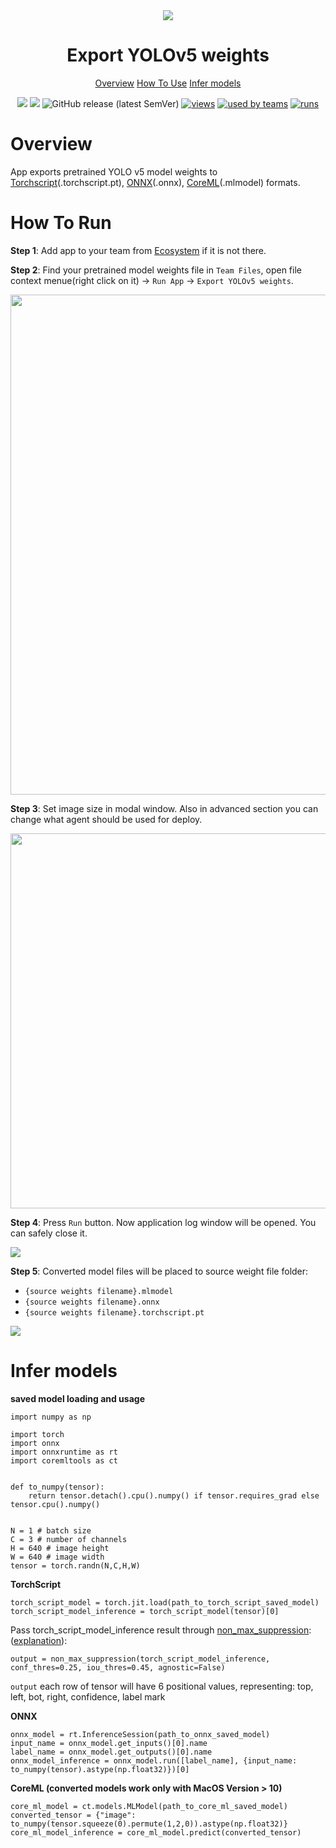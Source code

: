 <div align="center" markdown>
<img src="https://i.imgur.com/csTZRio.png"/>

# Export YOLOv5 weights

<p align="center">
  <a href="#Overview">Overview</a>
  <a href="#How-To-Use">How To Use</a>
  <a href="#Infer-models">Infer models</a>
</p>

[![](https://img.shields.io/badge/supervisely-ecosystem-brightgreen)](https://ecosystem.supervise.ly/apps/supervisely-ecosystem/yolov5/supervisely/export_weights)
[![](https://img.shields.io/badge/slack-chat-green.svg?logo=slack)](https://supervise.ly/slack)
![GitHub release (latest SemVer)](https://img.shields.io/github/v/release/supervisely-ecosystem/yolov5)
[![views](https://app.supervise.ly/public/api/v3/ecosystem.counters?repo=supervisely-ecosystem/yolov5/supervisely/export_weights&counter=views&label=views)](https://supervise.ly)
[![used by teams](https://app.supervise.ly/public/api/v3/ecosystem.counters?repo=supervisely-ecosystem/yolov5/supervisely/export_weights&counter=downloads&label=used%20by%20teams)](https://supervise.ly)
[![runs](https://app.supervise.ly/public/api/v3/ecosystem.counters?repo=supervisely-ecosystem/yolov5/supervisely/export_weights&counter=runs&label=runs&123)](https://supervise.ly)

</div>

# Overview

App exports pretrained YOLO v5 model weights to [Torchscript](https://pytorch.org/docs/stable/jit.html?highlight=model%20features)(.torchscript.pt), [ONNX](https://onnx.ai/index.html)(.onnx), [CoreML](https://coremltools.readme.io/docs)(.mlmodel) formats. 

# How To Run
**Step 1**: Add app to your team from [Ecosystem](https://ecosystem.supervise.ly/apps/import-mot-format) if it is not there.

**Step 2**: Find your pretrained model weights file in `Team Files`, open file context menue(right click on it) -> `Run App` -> `Export YOLOv5 weights`.

<img src="https://i.imgur.com/uzMlQ2e.png" width="800px"/>

**Step 3**: Set image size in modal window. Also in advanced section you can change what agent should be used for deploy.

<img src="https://i.imgur.com/7q7wLKW.png" width="600px"/>

**Step 4**: Press `Run` button. Now application log window will be opened. You can safely close it.

<img src="https://i.imgur.com/zjXgxhg.png"/>

**Step 5**: Converted model files will be placed to source weight file folder:
 - `{source weights filename}.mlmodel`
 - `{source weights filename}.onnx`
 - `{source weights filename}.torchscript.pt`

<img src="https://i.imgur.com/415Ijbk.png"/>

# Infer models
**saved model loading and usage**
```
import numpy as np

import torch
import onnx
import onnxruntime as rt
import coremltools as ct


def to_numpy(tensor):
    return tensor.detach().cpu().numpy() if tensor.requires_grad else tensor.cpu().numpy()


N = 1 # batch size
C = 3 # number of channels
H = 640 # image height
W = 640 # image width
tensor = torch.randn(N,C,H,W)
```
**TorchScript**
```
torch_script_model = torch.jit.load(path_to_torch_script_saved_model)
torch_script_model_inference = torch_script_model(tensor)[0]
```
Pass torch_script_model_inference result through [non_max_suppression](https://github.com/supervisely-ecosystem/yolov5/blob/0138090cd8d6f15e088246f16ca3240854bbba12/utils/general.py#L455): ([explanation](https://towardsdatascience.com/non-maximum-suppression-nms-93ce178e177c)):
```
output = non_max_suppression(torch_script_model_inference, conf_thres=0.25, iou_thres=0.45, agnostic=False)
```
`output` each row of tensor will have 6 positional values, representing: top, left, bot, right, confidence, label mark
 
**ONNX**
```    
onnx_model = rt.InferenceSession(path_to_onnx_saved_model)
input_name = onnx_model.get_inputs()[0].name
label_name = onnx_model.get_outputs()[0].name
onnx_model_inference = onnx_model.run([label_name], {input_name: to_numpy(tensor).astype(np.float32)})[0]
```

**CoreML (converted models work only with MacOS Version > 10)**
```
core_ml_model = ct.models.MLModel(path_to_core_ml_saved_model)
converted_tensor = {"image": to_numpy(tensor.squeeze(0).permute(1,2,0)).astype(np.float32)}
core_ml_model_inference = core_ml_model.predict(converted_tensor)
```
